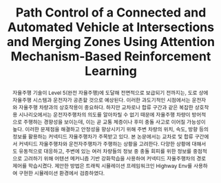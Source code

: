 ---
type: "Conference Paper"
layout: publication
group: publications
title: "Path Control of a Connected and Automated Vehicle at Intersections and Merging Zones Using Attention Mechanism-Based Reinforcement Learning"
krtitle: "어텐션 메커니즘 기반 강화학습을 활용한 교차로 및 합류 구간에서의 커넥티드 자율주행차 경로 제어"
authors: "**Minseok Seo**, **Kyunghwan Choi**&#42;"
domestic_or_international: "Domestic"
pubs: # Publication information
  - name: 한국자동차공학회 추계학술대회 (KSAE)
    doi: 
    pdf: 
    year: "2023"
    state: "published"
pub_date: "2023-09-25" # abstract; emphasize the important part using **bold** or *italic* of markdown syntax
image: "/static/pub/2023-Attention-CAV.png"
abstract: "
  자율주행 기술이 Level 5(완전 자율주행)에 도달해 전면적으로 보급되기 전까지는, 도로 상에 자율주행 시스템과 운전자가 공존할 것으로 예상된다. 이러한 과도기적인 시점에서는 운전자와 자율주행 차량과의 상호작용이 중요하다. 하지만 교차로나 합류 구간과 같은 복잡한 상호작용 시나리오에서는 운전자주행차의 의도를 알아차릴 수 없기 때문에 자율주행 차량이 방어적으로 주행하는 경향성을 보이는데, 이는 곧 교통 체증이나 후미 충돌 사고로 이어질 가능성이 높다. 이러한 문제점을 해결하고 안정성을 향상시키기 위해 주변 차량의 위치, 속도, 방향 등의 정보를 활용하는 커넥티드 자율주행차가 주목받고 있다.
  본 논문에서는 교차로 및 합류 구간에서 커넥티드 자율주행차와 운전자주행차가 주행하는 상황을 고려한다. 다양한 상황에 대해서도 유동적으로 대응하고, 주변에 있는 여러 차량들의 정보 중 충돌 회피를 위한 정보를 중점적으로 고려하기 위해 어텐션 메커니즘 기반 강화학습을 사용하여 커넥티드 자율주행차의 경로제어를 학습시켰다. 제안한 방법은 트래픽 시뮬레이션 프레임워크인 Highway Env를 사용하여 구현한 시뮬레이션 환경에서 검증하였다.
"
# links: # additional links;
#   - name: 
#     url: 
---